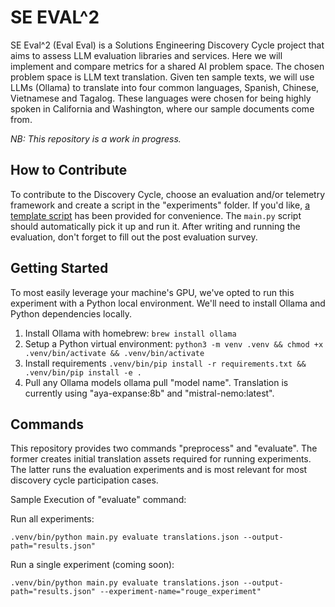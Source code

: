 # SE EVAL^2
SE Eval^2 (Eval Eval) is a Solutions Engineering Discovery Cycle project that aims to assess LLM evaluation libraries and services. Here we will implement and compare metrics for a shared AI problem space. The chosen problem space is LLM text translation.
Given ten sample texts, we will use LLMs (Ollama) to translate into four common languages, Spanish, Chinese, Vietnamese and Tagalog. These languages were chosen for being highly spoken in California and Washington, where our sample documents come from.

_NB: This repository is a work in progress._

## How to Contribute
To contribute to the Discovery Cycle, choose an evaluation and/or telemetry framework and create a script in the "experiments" folder. If you'd like, [a template script](experiments/template.py) has been provided for convenience.
The `main.py` script should automatically pick it up and run it. After writing and running the evaluation, don't forget to fill out the post evaluation survey.

## Getting Started
To most easily leverage your machine's GPU, we've opted to run this experiment with a Python local environment. We'll need to install Ollama and Python dependencies locally.

1. Install Ollama with homebrew: `brew install ollama`
2. Setup a Python virtual environment: `python3 -m venv .venv && chmod +x .venv/bin/activate && .venv/bin/activate`
3. Install requirements `.venv/bin/pip install -r requirements.txt && .venv/bin/pip install -e .`
4. Pull any Ollama models ollama pull "model name". Translation is currently using "aya-expanse:8b" and "mistral-nemo:latest".

## Commands
This repository provides two commands "preprocess" and "evaluate". The former creates initial translation assets required for running experiments. The latter runs the evaluation experiments and is most relevant for most discovery cycle participation cases.

Sample Execution of "evaluate" command:

Run all experiments:

```
.venv/bin/python main.py evaluate translations.json --output-path="results.json"
```

Run a single experiment (coming soon):
```
.venv/bin/python main.py evaluate translations.json --output-path="results.json" --experiment-name="rouge_experiment"
```